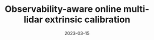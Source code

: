 ---
title: "Observability-aware online multi-lidar extrinsic calibration"
collection: publications
permalink: /publication/2022-03-15-online-calibration
excerpt: "Accurate and robust extrinsic calibration is necessary for deploying autonomous systems which need multiple sensors for perception. In this paper, we present a robust system for real-time extrinsic calibration of multiple lidars in vehicle base frame without the need for any fiducial markers or features. We base our approach on matching absolute GNSS and estimated lidar poses in real-time. Comparing rotation components allows us to improve the robustness of the solution than traditional least-square approach comparing translation components only. Additionally, instead of comparing all corresponding poses, we select poses comprising maximum mutual information based on our novel observability criteria. This allows us to identify a subset of the poses helpful for real-time calibration. We also provide stopping criteria for ensuring calibration completion. To validate our approach extensive tests were carried out on data collected using Scania test vehicles (7 sequences for a total of ~ 6.5 Km). The results presented in this paper show that our approach is able to accurately determine the extrinsic calibration for various combinations of sensor setups."
date: 2023-03-15
venue: 'IEEE RAL, To be presented in IROS'
paperurl: https://mrsandipandas.github.io/files/online-calibration.pdf
videourl: https://www.youtube.com/watch?v=aMWvWozBdrM
citation: 'Das, S., Klinteberg, L.A., Fallon, M. and Chatterjee, S., 2022. Observability-aware online multi-lidar extrinsic calibration. IEEE Robotics and Automation Letters.'
shortcitation: 'Das, S., Klinteberg, L.A., Fallon, M. and Chatterjee, S., in IEEE Robotics and Automation Letters, March 2023.'
---